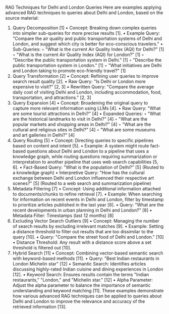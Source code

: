 RAG Techniques for Delhi and London Queries
Here are examples applying advanced RAG techniques to queries about Delhi and London, based on the source material:
1. Query Decomposition [1]
•
Concept: Breaking down complex queries into simpler sub-queries for more precise results [1].
•
Example Query: "Compare the air quality and public transportation systems of Delhi and London, and suggest which city is better for eco-conscious travelers."
•
Sub-Queries:
◦
"What is the current Air Quality Index (AQI) for Delhi?" [1]
◦
"What is the current Air Quality Index (AQI) for London?" [1]
◦
"Describe the public transportation system in Delhi." [1]
◦
"Describe the public transportation system in London." [1]
◦
"What initiatives are Delhi and London taking to promote eco-friendly travel?" [1]
2. Query Transformation [2]
•
Concept: Refining user queries to improve search result quality [2].
•
Raw Query: "Is Delhi or London more expensive to visit?" [2, 3]
•
Rewritten Query: "Compare the average daily cost of visiting Delhi and London, including accommodation, food, transportation, and attractions." [2, 3]
3. Query Expansion [4]
•
Concept: Broadening the original query to capture more relevant information using LLMs [4].
•
Raw Query: "What are some tourist attractions in Delhi?" [4]
•
Expanded Queries:
◦
"What are the historical landmarks to visit in Delhi?" [4]
◦
"What are the popular markets and shopping areas in Delhi?" [4]
◦
"What are the cultural and religious sites in Delhi?" [4]
◦
"What are some museums and art galleries in Delhi?" [4]
4. Query Routing [5]
•
Concept: Directing queries to specific pipelines based on content and intent [5].
•
Example: A system might route fact-based questions about Delhi and London to a pipeline that uses a knowledge graph, while routing questions requiring summarization or interpretation to another pipeline that uses web search capabilities [5, 6].
•
Fact-Based Query: "What is the population of Delhi?" [5] (Routed to a knowledge graph)
•
Interpretive Query: "How has the cultural exchange between Delhi and London influenced their respective art scenes?" [5] (Routed to a web search and summarization pipeline)
5. Metadata Filtering [7]
•
Concept: Using additional information attached to documents/chunks to refine retrieval [7].
•
Example: When searching for information on recent events in Delhi and London, filter by timestamp to prioritize articles published in the last year [8].
•
Query: "What are the recent developments in urban planning in Delhi and London?" [8]
•
Metadata Filter: Timestamps (last 12 months) [8]
6. Excluding Vector Search Outliers [9]
•
Concept: Managing the number of search results by excluding irrelevant matches [9].
•
Example: Setting a distance threshold to filter out results that are too dissimilar to the query [10].
•
Query: "Compare the street food of Delhi and London." [10]
•
Distance Threshold: Any result with a distance score above a set threshold is filtered out [10].
7. Hybrid Search [11]
•
Concept: Combining vector-based semantic search with keyword-based methods [11].
•
Query: "Best Indian restaurants in London Michelin star" [12]
•
Semantic Search: Identifies articles discussing highly-rated Indian cuisine and dining experiences in London [12].
•
Keyword Search: Ensures results contain the terms "Indian restaurants," "London," and "Michelin star." [12]
•
Alpha Parameter: Adjust the alpha parameter to balance the importance of semantic understanding and keyword matching [11].
These examples demonstrate how various advanced RAG techniques can be applied to queries about Delhi and London to improve the relevance and accuracy of the retrieved information [13].
